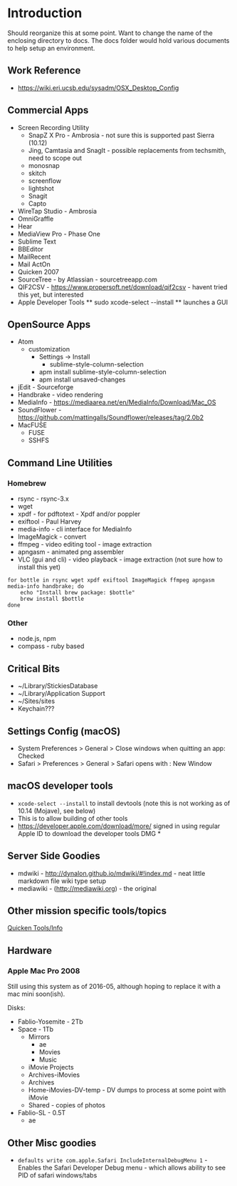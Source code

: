 # Introduction
Should reorganize this at some point.  Want to change the name of the enclosing directory to docs.
The docs folder would hold various documents to help setup an environment.

## Work Reference
* https://wiki.eri.ucsb.edu/sysadm/OSX_Desktop_Config

## Commercial Apps
* Screen Recording Utility
  * SnapZ X Pro - Ambrosia - not sure this is supported past Sierra (10.12)
  * Jing, Camtasia and SnagIt - possible replacements from techsmith, need to scope out
  * monosnap
  * skitch
  * screenflow
  * lightshot
  * Snagit
  * Capto
* WireTap Studio - Ambrosia
* OmniGraffle
* Hear
* MediaView Pro - Phase One
* Sublime Text
* BBEditor
* MailRecent
* Mail ActOn
* Quicken 2007
* SourceTree - by Atlassian - sourcetreeapp.com
* QIF2CSV - https://www.propersoft.net/download/qif2csv - havent tried this yet, but interested
* Apple Developer Tools
** sudo xcode-select --install
** launches a GUI

## OpenSource Apps
* Atom
  * customization
    * Settings -> Install 
      * sublime-style-column-selection
    * apm install sublime-style-column-selection
    * apm install unsaved-changes
* jEdit - Sourceforge
* Handbrake - video rendering
* MediaInfo - https://mediaarea.net/en/MediaInfo/Download/Mac_OS
* SoundFlower - https://github.com/mattingalls/Soundflower/releases/tag/2.0b2
* MacFUSE
  * FUSE
  * SSHFS

## Command Line Utilities
### Homebrew
* rsync - rsync-3.x
* wget
* xpdf - for pdftotext - Xpdf and/or poppler
* exiftool - Paul Harvey
* media-info - cli interface for MediaInfo
* ImageMagick - convert
* ffmpeg - video editing tool - image extraction
* apngasm - animated png assembler
* VLC (gui and cli) - video playback - image extraction (not sure how to install this yet)

```
for bottle in rsync wget xpdf exiftool ImageMagick ffmpeg apngasm media-info handbrake; do
    echo "Install brew package: $bottle"
    brew install $bottle
done
```

### Other
* node.js, npm
* compass - ruby based

## Critical Bits
* ~/Library/StickiesDatabase
* ~/Library/Application Support
* ~/Sites/sites
* Keychain???

## Settings Config (macOS)
* System Preferences > General > Close windows when quitting an app: Checked
* Safari > Preferences > General > Safari opens with : New Window

## macOS developer tools
* ```xcode-select --install``` to install devtools (note this is not working as of 10.14 (Mojave), see below)
* This is to allow building of other tools
* https://developer.apple.com/download/more/ signed in using regular Apple ID to download the developer tools DMG
  * 

## Server Side Goodies
* mdwiki - http://dynalon.github.io/mdwiki/#!index.md - neat little markdown file wiki type setup
* mediawiki - (http://mediawiki.org) - the original 

## Other mission specific tools/topics
[Quicken Tools/Info](QuickenTools.md)

## Hardware
### Apple Mac Pro 2008
Still using this system as of 2016-05, although hoping to replace it with a mac mini soon(ish).

Disks:
* Fablio-Yosemite - 2Tb
* Space - 1Tb
  * Mirrors
    * ae
    * Movies
    * Music
  * iMovie Projects
  * Archives-iMovies
  * Archives
  * Home-iMovies-DV-temp - DV dumps to process at some point with iMovie
  * Shared - copies of photos
* Fablio-SL - 0.5T
  * ae

## Other Misc goodies
* ```defaults write com.apple.Safari IncludeInternalDebugMenu 1``` - Enables the Safari Developer Debug menu - which allows ability to see PID of safari windows/tabs


